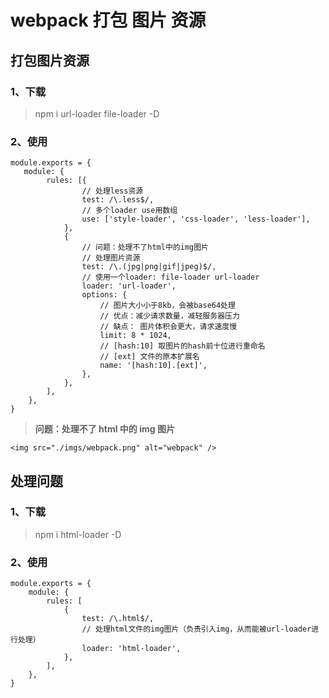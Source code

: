 # webpack 打包 图片 资源

## 打包图片资源

### 1、下载

> npm i url-loader file-loader -D

### 2、使用

```
module.exports = {
   module: {
        rules: [{
                // 处理less资源
                test: /\.less$/,
                // 多个loader use用数组
                use: ['style-loader', 'css-loader', 'less-loader'],
            },
            {
                // 问题：处理不了html中的img图片
                // 处理图片资源
                test: /\.(jpg|png|gif|jpeg)$/,
                // 使用一个loader: file-loader url-loader
                loader: 'url-loader',
                options: {
                    // 图片大小小于8kb，会被base64处理
                    // 优点：减少请求数量，减轻服务器压力
                    // 缺点： 图片体积会更大，请求速度慢
                    limit: 8 * 1024,
                    // [hash:10] 取图片的hash前十位进行重命名
                    // [ext] 文件的原本扩展名
                    name: '[hash:10].[ext]',
                },
            },
        ],
    },
}
```

> **问题：处理不了 html 中的 img 图片**

```
<img src="./imgs/webpack.png" alt="webpack" />
```

## 处理问题

### 1、下载

> npm i html-loader -D

### 2、使用

```
module.exports = {
    module: {
        rules: [
            {
                test: /\.html$/,
                // 处理html文件的img图片（负责引入img，从而能被url-loader进行处理）
                loader: 'html-loader',
            },
        ],
    },
}
```
